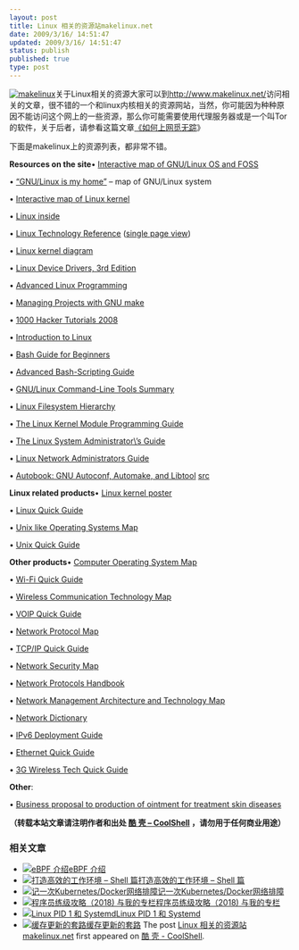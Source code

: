 ```yaml
---
layout: post
title: Linux 相关的资源站makelinux.net
date: 2009/3/16/ 14:51:47
updated: 2009/3/16/ 14:51:47
status: publish
published: true
type: post
---
```


[![makelinux](https://coolshell.cn/wp-content/uploads/2009/03/makelinux.jpg "makelinux")](https://coolshell.cn/wp-content/uploads/2009/03/makelinux.jpg)关于Linux相关的资源大家可以到<http://www.makelinux.net/>访问相关的文章，很不错的一个和linux内核相关的资源网站，当然，你可能因为种种原因不能访问这个网上的一些资源，那么你可能需要使用代理服务器或是一个叫Tor的软件，关于后者，请参看这篇文章[《如何上网觅无踪](https://coolshell.cn/articles/25.html)》


下面是makelinux上的资源列表，都非常不错。



**Resources on the site**• [Interactive map of GNU/Linux OS and FOSS](http://www.makelinux.net/system)  

• [“GNU/Linux is my home”](http://www.makelinux.net/home) – map of GNU/Linux system  

• [Interactive map of Linux kernel](http://www.makelinux.net/kernel_map)  

• [Linux inside](http://www.makelinux.net/inside)  

• [Linux Technology Reference](http://www.makelinux.net/reference) ([single page view](http://www.makelinux.net/reference.d/linksframe.shtml?w=full))  

• [Linux kernel diagram](http://www.makelinux.net/kernel/diagram)  

• [Linux Device Drivers, 3rd Edition](http://www.makelinux.net/ldd3/)  

• [Advanced Linux Programming](http://www.makelinux.net/alp)  

• [Managing Projects with GNU make](http://www.makelinux.net/make3)  

• [1000 Hacker Tutorials 2008](http://www.makelinux.net/books/1000%20Hacker%20Tutorials%202008)  

• [Introduction to Linux](http://www.makelinux.net/books/intro-linux)  

• [Bash Guide for Beginners](http://www.makelinux.net/books/Bash-Beginners-Guide)  

• [Advanced Bash-Scripting Guide](http://www.makelinux.net/books/abs-guide)  

• [GNU/Linux Command-Line Tools Summary](http://www.makelinux.net/books/GNU-Linux-Tools-Summary)  

• [Linux Filesystem Hierarchy](http://www.makelinux.net/books/Linux-Filesystem-Hierarchy)  

• [The Linux Kernel Module Programming Guide](http://www.makelinux.net/books/lkmpg)  

• [The Linux System Administrator\’s Guide](http://www.makelinux.net/books/sag)  

• [Linux Network Administrators Guide](http://www.makelinux.net/books/nag2)  

• [Autobook: GNU Autoconf, Automake, and Libtool](http://www.makelinux.net/books/autobook-1.5/autobook.html) [src](http://sources.redhat.com/autobook/download.html)  

**Linux related products**• [Linux kernel poster](http://www.makelinux.net/kernel_map_poster)  

• [Linux Quick Guide](http://www.javvin.com/product_info.php?ref=41&products_id=136&affiliate_banner_id=50)  

• [Unix like Operating Systems Map](http://www.javvin.com/product_info.php?ref=41&products_id=142&affiliate_banner_id=48)  

• [Unix Quick Guide](http://www.javvin.com/product_info.php?ref=41&products_id=134&affiliate_banner_id=49)  

**Other products**• [Computer Operating System Map](http://www.javvin.com/product_info.php?ref=41&products_id=124&affiliate_banner_id=43)  

• [Wi-Fi Quick Guide](http://www.javvin.com/product_info.php?ref=41&products_id=118&affiliate_banner_id=42)  

• [Wireless Communication Technology Map](http://www.javvin.com/product_info.php?ref=41&products_id=68&affiliate_banner_id=15)  

• [VOIP Quick Guide](http://www.javvin.com/product_info.php?ref=41&products_id=120&affiliate_banner_id=41)  

• [Network Protocol Map](http://www.javvin.com/product_info.php?ref=41&products_id=69&affiliate_banner_id=14)  

• [TCP/IP Quick Guide](http://www.javvin.com/product_info.php?ref=41&products_id=65&affiliate_banner_id=13)  

• [Network Security Map](http://www.javvin.com/product_info.php?ref=41&products_id=70&affiliate_banner_id=12)  

• [Network Protocols Handbook](http://www.javvin.com/product_info.php?ref=41&products_id=63&affiliate_banner_id=11)  

• [Network Management Architecture and Technology Map](http://www.javvin.com/product_info.php?ref=41&products_id=113&affiliate_banner_id=9)  

• [Network Dictionary](http://www.javvin.com/product_info.php?ref=41&products_id=79&affiliate_banner_id=7)  

• [IPv6 Deployment Guide](http://www.javvin.com/product_info.php?ref=41&products_id=133&affiliate_banner_id=56)  

• [Ethernet Quick Guide](http://www.javvin.com/product_info.php?ref=41&products_id=67&affiliate_banner_id=5)  

• [3G Wireless Tech Quick Guide](http://www.javvin.com/product_info.php?ref=41&products_id=77&affiliate_banner_id=44)  

**Other**:  

• [Business proposal to production of ointment for treatment skin diseases](http://www.makelinux.net/biotech)  





**（转载本站文章请注明作者和出处 [酷 壳 – CoolShell](https://coolshell.cn/) ，请勿用于任何商业用途）**



### 相关文章

* [![eBPF 介绍](https://coolshell.cn/wp-content/uploads/2022/12/eBPF-150x150.jpeg)](https://coolshell.cn/articles/22320.html)[eBPF 介绍](https://coolshell.cn/articles/22320.html)
* [![打造高效的工作环境 – Shell 篇](https://coolshell.cn/wp-content/uploads/2019/03/linux.ninja_-150x150.png)](https://coolshell.cn/articles/19219.html)[打造高效的工作环境 – Shell 篇](https://coolshell.cn/articles/19219.html)
* [![记一次Kubernetes/Docker网络排障](https://coolshell.cn/wp-content/uploads/2018/12/docker-networking-1-150x150.png)](https://coolshell.cn/articles/18654.html)[记一次Kubernetes/Docker网络排障](https://coolshell.cn/articles/18654.html)
* [![程序员练级攻略（2018)  与我的专栏](https://coolshell.cn/wp-content/uploads/2018/05/300x262-150x150.jpg)](https://coolshell.cn/articles/18360.html)[程序员练级攻略（2018) 与我的专栏](https://coolshell.cn/articles/18360.html)
* [![Linux PID 1 和 Systemd](https://coolshell.cn/wp-content/uploads/2017/07/systemd-1-150x150.jpeg)](https://coolshell.cn/articles/17998.html)[Linux PID 1 和 Systemd](https://coolshell.cn/articles/17998.html)
* [![缓存更新的套路](https://coolshell.cn/wp-content/uploads/2016/07/cache-150x150.png)](https://coolshell.cn/articles/17416.html)[缓存更新的套路](https://coolshell.cn/articles/17416.html)
The post [Linux 相关的资源站makelinux.net](https://coolshell.cn/articles/194.html) first appeared on [酷 壳 - CoolShell](https://coolshell.cn).